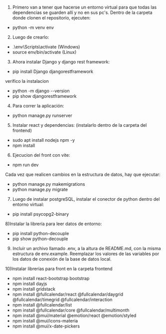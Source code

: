 1) Primero van a tener que hacerse un entorno virtual para que todas las dependencias se guarden allí y no en sus pc's.
Dentro de la carpeta donde clonen el repositorio, ejecuten:

- python -m venv env


2) Luego de crearlo:

- .\env\Scripts\activate (Windows)
- source env/bin/activate (Linux)


3) Ahora instalar Django y django rest framework:

- pip install Django djangorestframework

verifico la instalacion
- python -m django --version
- pip show djangorestframework

4) Para correr la aplicación:

- python manage.py runserver

5) Instalar react y dependencias: (instalarlo dentro de la carpeta del frontend)

- sudo apt install nodejs npm -y
- npm install 

6) Ejecucion del front con vite:

- npm run dev

Cada vez que realicen cambios en la estructura de datos, hay que ejecutar:

- python manage.py makemigrations
- python manage.py migrate

7) Luego de instalar postgreSQL, instalar el conector de python dentro del entorno virtual:

- pip install psycopg2-binary

8)Instalar la librería para leer datos de entorno:

- pip install python-decouple
- pip show python-decouple

9) Incluir un archivo llamado .env, a la altura de README.md, con la misma estructura de env.example. Reemplazar los valores de las variables por los datos de conexión de la base de datos local.

10)Instalar librerías para front en la carpeta frontend

- npm install react-bootstrap bootstrap
- npm install dayjs
- npm install gridstack
- npm install @fullcalendar/react @fullcalendar/daygrid @fullcalendar/timegrid @fullcalendar/interaction
- npm install @fullcalendar/list
- npm install @fullcalendar/core @fullcalendar/multimonth
- npm install @mui/material @emotion/react @emotion/styled
- npm install @mui/icons-materia
- npm install @mui/x-date-pickers



